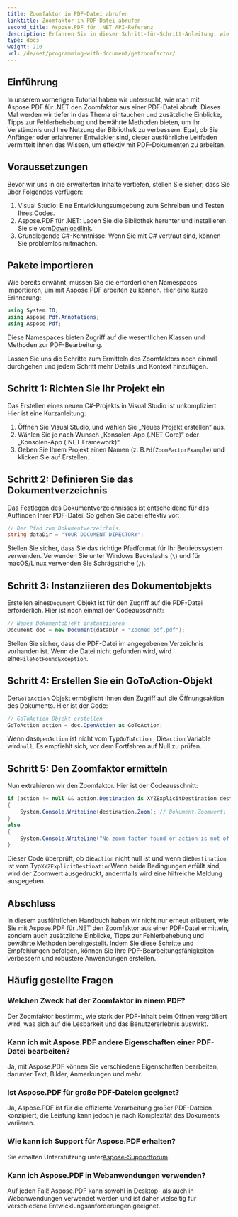 ```yaml
---
title: Zoomfaktor in PDF-Datei abrufen
linktitle: Zoomfaktor in PDF-Datei abrufen
second_title: Aspose.PDF für .NET API-Referenz
description: Erfahren Sie in dieser Schritt-für-Schritt-Anleitung, wie Sie mit Aspose.PDF für .NET den Zoomfaktor in einer PDF-Datei erhalten.
type: docs
weight: 210
url: /de/net/programming-with-document/getzoomfactor/
---
```

## Einführung

In unserem vorherigen Tutorial haben wir untersucht, wie man mit Aspose.PDF für .NET den Zoomfaktor aus einer PDF-Datei abruft. Dieses Mal werden wir tiefer in das Thema eintauchen und zusätzliche Einblicke, Tipps zur Fehlerbehebung und bewährte Methoden bieten, um Ihr Verständnis und Ihre Nutzung der Bibliothek zu verbessern. Egal, ob Sie Anfänger oder erfahrener Entwickler sind, dieser ausführliche Leitfaden vermittelt Ihnen das Wissen, um effektiv mit PDF-Dokumenten zu arbeiten.

## Voraussetzungen

Bevor wir uns in die erweiterten Inhalte vertiefen, stellen Sie sicher, dass Sie über Folgendes verfügen:

1. Visual Studio: Eine Entwicklungsumgebung zum Schreiben und Testen Ihres Codes.
2. Aspose.PDF für .NET: Laden Sie die Bibliothek herunter und installieren Sie sie vom[Downloadlink](https://releases.aspose.com/pdf/net/).
3. Grundlegende C#-Kenntnisse: Wenn Sie mit C# vertraut sind, können Sie problemlos mitmachen.

## Pakete importieren

Wie bereits erwähnt, müssen Sie die erforderlichen Namespaces importieren, um mit Aspose.PDF arbeiten zu können. Hier eine kurze Erinnerung:

```csharp
using System.IO;
using Aspose.Pdf.Annotations;
using Aspose.Pdf;
```

Diese Namespaces bieten Zugriff auf die wesentlichen Klassen und Methoden zur PDF-Bearbeitung.

Lassen Sie uns die Schritte zum Ermitteln des Zoomfaktors noch einmal durchgehen und jedem Schritt mehr Details und Kontext hinzufügen.

## Schritt 1: Richten Sie Ihr Projekt ein

Das Erstellen eines neuen C#-Projekts in Visual Studio ist unkompliziert. Hier ist eine Kurzanleitung:

1. Öffnen Sie Visual Studio, und wählen Sie „Neues Projekt erstellen“ aus.
2. Wählen Sie je nach Wunsch „Konsolen-App (.NET Core)“ oder „Konsolen-App (.NET Framework)“.
3.  Geben Sie Ihrem Projekt einen Namen (z. B.`PdfZoomFactorExample`) und klicken Sie auf Erstellen.

## Schritt 2: Definieren Sie das Dokumentverzeichnis

Das Festlegen des Dokumentverzeichnisses ist entscheidend für das Auffinden Ihrer PDF-Datei. So gehen Sie dabei effektiv vor:

```csharp
// Der Pfad zum Dokumentverzeichnis.
string dataDir = "YOUR DOCUMENT DIRECTORY";
```

Stellen Sie sicher, dass Sie das richtige Pfadformat für Ihr Betriebssystem verwenden. Verwenden Sie unter Windows Backslashs (`\`) und für macOS/Linux verwenden Sie Schrägstriche (`/`).

## Schritt 3: Instanziieren des Dokumentobjekts

Erstellen eines`Document` Objekt ist für den Zugriff auf die PDF-Datei erforderlich. Hier ist noch einmal der Codeausschnitt:

```csharp
// Neues Dokumentobjekt instanziieren
Document doc = new Document(dataDir + "Zoomed_pdf.pdf");
```

 Stellen Sie sicher, dass die PDF-Datei im angegebenen Verzeichnis vorhanden ist. Wenn die Datei nicht gefunden wird, wird eine`FileNotFoundException`.

## Schritt 4: Erstellen Sie ein GoToAction-Objekt

 Der`GoToAction` Objekt ermöglicht Ihnen den Zugriff auf die Öffnungsaktion des Dokuments. Hier ist der Code:

```csharp
// GoToAction-Objekt erstellen
GoToAction action = doc.OpenAction as GoToAction;
```

 Wenn das`OpenAction` ist nicht vom Typ`GoToAction` , Die`action` Variable wird`null`. Es empfiehlt sich, vor dem Fortfahren auf Null zu prüfen.

## Schritt 5: Den Zoomfaktor ermitteln

Nun extrahieren wir den Zoomfaktor. Hier ist der Codeausschnitt:

```csharp
if (action != null && action.Destination is XYZExplicitDestination destination)
{
    System.Console.WriteLine(destination.Zoom); // Dokument-Zoomwert;
}
else
{
    System.Console.WriteLine("No zoom factor found or action is not of type GoToAction.");
}
```

 Dieser Code überprüft, ob die`action` nicht null ist und wenn die`Destination` ist vom Typ`XYZExplicitDestination`Wenn beide Bedingungen erfüllt sind, wird der Zoomwert ausgedruckt, andernfalls wird eine hilfreiche Meldung ausgegeben.

## Abschluss

In diesem ausführlichen Handbuch haben wir nicht nur erneut erläutert, wie Sie mit Aspose.PDF für .NET den Zoomfaktor aus einer PDF-Datei ermitteln, sondern auch zusätzliche Einblicke, Tipps zur Fehlerbehebung und bewährte Methoden bereitgestellt. Indem Sie diese Schritte und Empfehlungen befolgen, können Sie Ihre PDF-Bearbeitungsfähigkeiten verbessern und robustere Anwendungen erstellen.

## Häufig gestellte Fragen

### Welchen Zweck hat der Zoomfaktor in einem PDF?
Der Zoomfaktor bestimmt, wie stark der PDF-Inhalt beim Öffnen vergrößert wird, was sich auf die Lesbarkeit und das Benutzererlebnis auswirkt.

### Kann ich mit Aspose.PDF andere Eigenschaften einer PDF-Datei bearbeiten?
Ja, mit Aspose.PDF können Sie verschiedene Eigenschaften bearbeiten, darunter Text, Bilder, Anmerkungen und mehr.

### Ist Aspose.PDF für große PDF-Dateien geeignet?
Ja, Aspose.PDF ist für die effiziente Verarbeitung großer PDF-Dateien konzipiert, die Leistung kann jedoch je nach Komplexität des Dokuments variieren.

### Wie kann ich Support für Aspose.PDF erhalten?
 Sie erhalten Unterstützung unter[Aspose-Supportforum](https://forum.aspose.com/c/pdf/10).

### Kann ich Aspose.PDF in Webanwendungen verwenden?
Auf jeden Fall! Aspose.PDF kann sowohl in Desktop- als auch in Webanwendungen verwendet werden und ist daher vielseitig für verschiedene Entwicklungsanforderungen geeignet.